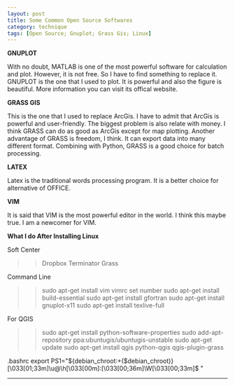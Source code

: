 ```yaml
---
layout: post
title: Some Common Open Source Softwares
category: technique
tags: [Open Source; Gnuplot; Grass Gis; Linux]
---
```


**GNUPLOT**

With no doubt, MATLAB is one of the most powerful software for calculation
and plot. However, it is not free. So I have to find something to replace
it. GNUPLOT is the one that I used to plot. It is powerful and also the figure
is beautiful. More information you can visit its offical website. 

**GRASS GIS**

This is the one that I used to replace ArcGis. I have to admit that ArcGis
is powerful and user-friendly. The biggest problem is also relate with money.
I think GRASS can do as good as ArcGis except for map plotting. Another 
advantage of GRASS is freedom, I think. It can export data into many 
different format. Combining with Python, GRASS is a good choice for batch
processing.

**LATEX**

Latex is the traditional words processing program. It is a better choice
for alternative of OFFICE.

**VIM**

It is said that VIM is the most powerful editor in the world. I think this
maybe true. I am a newcomer for VIM.

**What I do After Installing Linux**

Soft Center
>> Dropbox
>> Terminator
>> Grass

Command Line
>> sudo apt-get install vim
 vimrc
 set number
>> sudo apt-get install build-essential
>> sudo apt-get install gfortran
>> sudo apt-get install gnuplot-x11
>> sudo apt-get install texlive-full

For QGIS
>> sudo apt-get install python-software-properties
>> sudo add-apt-repository ppa:ubuntugis/ubuntugis-unstable
>> sudo apt-get update
>> sudo apt-get install qgis python-qgis qgis-plugin-grass

.bashrc
export PS1="${debian_chroot:+($debian_chroot)}\[\033[01;33m\]\u@\h\[\033[00m\]:\[\033[00;36m\]\W\[\033[00;33m\]\$ "


---

